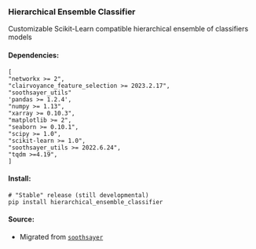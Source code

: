 ### Hierarchical Ensemble Classifier
Customizable Scikit-Learn compatible hierarchical ensemble of classifiers models

#### Dependencies:
```
[
"networkx >= 2",
"clairvoyance_feature_selection >= 2023.2.17",
"soothsayer_utils"
'pandas >= 1.2.4',
"numpy >= 1.13",
"xarray >= 0.10.3",
"matplotlib >= 2",
"seaborn >= 0.10.1",
"scipy >= 1.0",
"scikit-learn >= 1.0",
"soothsayer_utils >= 2022.6.24",
"tqdm >=4.19",
]
```

#### Install:
```
# "Stable" release (still developmental)
pip install hierarchical_ensemble_classifier

```

#### Source:
* Migrated from [`soothsayer`](https://github.com/jolespin/soothsayer)
